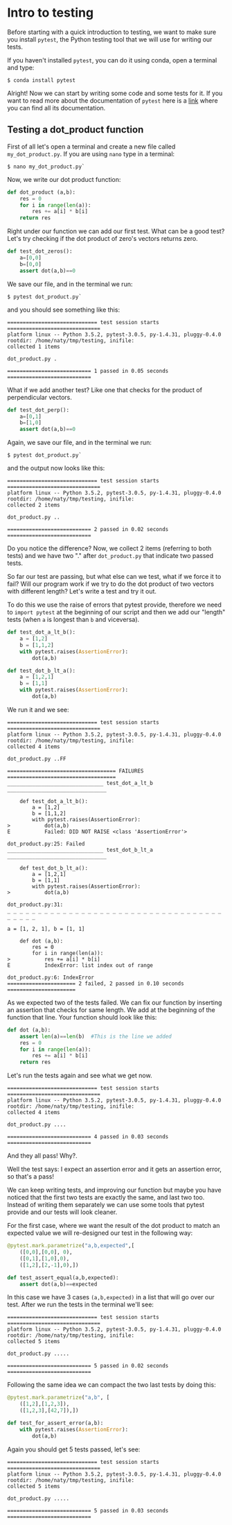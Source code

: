 # Intro to testing

Before starting with a quick introduction to testing, we want to make sure you
install `pytest`, the Python testing tool that we will use for writing our
tests. 

If you haven't installed `pytest`, you can do it using conda, open a terminal
and type:

```text
$ conda install pytest
```

Alright! Now we can start by writing some code and some tests for it. If you
want to read more about the documentation of `pytest` here is a [link](http://doc.pytest.org/en/latest/contents.html) where you can find all its 
documentation.

## Testing a dot_product function

First of all let's open a terminal and create a new file called
`my_dot_product.py`. If you are using `nano` type in a terminal:

```text
$ nano my_dot_product.py`
```

Now, we write our dot product function:

```python
def dot_product (a,b):
    res = 0
    for i in range(len(a)):
        res += a[i] * b[i]
    return res     
```

Right under our function we can add our first test. What can be a good test?
Let's try checking if the dot product of zero's vectors returns zero.

```python
def test_dot_zeros():
    a=[0,0]
    b=[0,0]
    assert dot(a,b)==0
```

We save our file, and in the terminal we run:

```text
$ pytest dot_product.py`
```
and you should see something like this:

```text
============================= test session starts ==============================
platform linux -- Python 3.5.2, pytest-3.0.5, py-1.4.31, pluggy-0.4.0
rootdir: /home/naty/tmp/testing, inifile: 
collected 1 items 

dot_product.py .

=========================== 1 passed in 0.05 seconds ===========================
```

What if we add another test? Like one that checks for the product of 
perpendicular vectors. 

```python
def test_dot_perp():
    a=[0,1]
    b=[1,0]
    assert dot(a,b)==0
```

Again, we save our file, and in the terminal we run:

```text
$ pytest dot_product.py`
```

and the output now looks like this:

```text
============================= test session starts ==============================
platform linux -- Python 3.5.2, pytest-3.0.5, py-1.4.31, pluggy-0.4.0
rootdir: /home/naty/tmp/testing, inifile: 
collected 2 items 

dot_product.py ..

=========================== 2 passed in 0.02 seconds ===========================
``` 

Do you notice the difference? Now, we collect 2 items (referring to both tests)
and we have two "." after `dot_product.py` that indicate two passed tests. 

So far our test are passing, but what else can we test, what if we force it to fail? Will our program work if we try to do the dot product of two vectors
with different length? Let's write a test and try it out. 

To do this we use the raise of errors that pytest provide, therefore we need to
`import pytest` at the beginning of our script and then we add our "length" 
tests (when `a` is longest than `b` and viceversa).

```python
def test_dot_a_lt_b():
    a = [1,2]
    b = [1,1,2]
    with pytest.raises(AssertionError):
        dot(a,b)

def test_dot_b_lt_a():
    a = [1,2,1]
    b = [1,1]
    with pytest.raises(AssertionError):
        dot(a,b)
```

We run it and we see:

```text
============================= test session starts ==============================
platform linux -- Python 3.5.2, pytest-3.0.5, py-1.4.31, pluggy-0.4.0
rootdir: /home/naty/tmp/testing, inifile: 
collected 4 items 

dot_product.py ..FF

=================================== FAILURES ===================================
_______________________________ test_dot_a_lt_b ________________________________

    def test_dot_a_lt_b():
        a = [1,2]
        b = [1,1,2]
        with pytest.raises(AssertionError):
>           dot(a,b)
E           Failed: DID NOT RAISE <class 'AssertionError'>

dot_product.py:25: Failed
_______________________________ test_dot_b_lt_a ________________________________

    def test_dot_b_lt_a():
        a = [1,2,1]
        b = [1,1]
        with pytest.raises(AssertionError):
>           dot(a,b)

dot_product.py:31: 
_ _ _ _ _ _ _ _ _ _ _ _ _ _ _ _ _ _ _ _ _ _ _ _ _ _ _ _ _ _ _ _ _ _ _ _ _ _ _ _ 

a = [1, 2, 1], b = [1, 1]

    def dot (a,b):
        res = 0
        for i in range(len(a)):
>           res += a[i] * b[i]
E           IndexError: list index out of range

dot_product.py:6: IndexError
====================== 2 failed, 2 passed in 0.10 seconds ======================
```

As we expected two of the tests failed. We can fix our function by inserting an
assertion that checks for same length. We add at the beginning of the function
that line. Your function should look like this:

```python
def dot (a,b):
    assert len(a)==len(b)  #This is the line we added
    res = 0
    for i in range(len(a)):
        res += a[i] * b[i]
    return res
```

Let's run the tests again and see what we get now. 

```text
============================= test session starts ==============================
platform linux -- Python 3.5.2, pytest-3.0.5, py-1.4.31, pluggy-0.4.0
rootdir: /home/naty/tmp/testing, inifile: 
collected 4 items 

dot_product.py ....

=========================== 4 passed in 0.03 seconds ===========================
```

And they all pass! Why?.
 
Well the test says: I expect an assertion error and it gets an assertion error, so that's a pass!

We can keep writing tests, and improving our function but maybe you have noticed that the first two tests are exactly the same, and last two too. Instead of 
writing them separately we can use some tools that pytest provide and our tests
will look cleaner. 

For the first case, where we want the result of the dot product to match an
expected value we will re-designed our test in the following way:

```python
@pytest.mark.parametrize("a,b,expected",[
    ([0,0],[0,0], 0), 
    ([0,1],[1,0],0),
    ([1,2],[2,-1],0),])

def test_assert_equal(a,b,expected):
    assert dot(a,b)==expected
```

In this case we have 3 cases `(a,b,expected)` in a list that will go over our 
test. After we run the tests in the terminal we'll see:  

```text
============================= test session starts ==============================
platform linux -- Python 3.5.2, pytest-3.0.5, py-1.4.31, pluggy-0.4.0
rootdir: /home/naty/tmp/testing, inifile: 
collected 5 items 

dot_product.py .....

=========================== 5 passed in 0.02 seconds ===========================
```
Following the same idea we can compact the two last tests by doing this:

```python
@pytest.mark.parametrize("a,b", [
    ([1,2],[1,2,3]),
    ([1,2,3],[42,7]),])

def test_for_assert_error(a,b):
    with pytest.raises(AssertionError):
        dot(a,b)
```

Again you should get 5 tests passed, let's see:

```text
============================= test session starts ==============================
platform linux -- Python 3.5.2, pytest-3.0.5, py-1.4.31, pluggy-0.4.0
rootdir: /home/naty/tmp/testing, inifile: 
collected 5 items 

dot_product.py .....

=========================== 5 passed in 0.03 seconds ===========================
```



  
   

